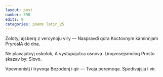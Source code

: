 ```yaml
---
layout: post
number: 398
edits: 9
categories: poems latin_25
---
```


Zolotyj ajsberq z vercynoju viry —
Naspravdi qora 
Koctovnym kaminnjam
PryroslA do dna.

Ne plavajutcyj oskolok,
A vystupajutca osnova.
Linqvosejsmoloq
Prosto skazav by: Slovo.

Vpevnenistj i tryvoqa 
Bezodenj i qir —
Tvoja peremoqa.
Spodivajsja i vir.
